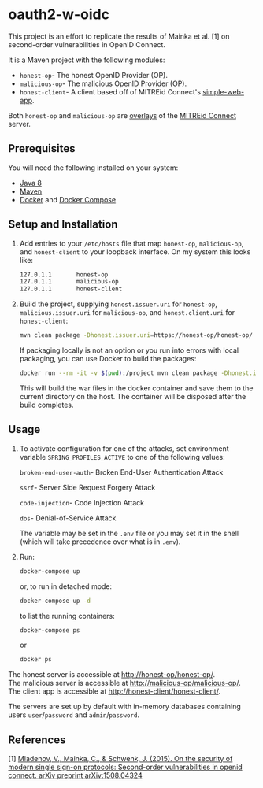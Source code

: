 # oauth2-w-oidc

This project is an effort to replicate the results of Mainka et al. [1] on second-order vulnerabilities in OpenID Connect.

It is a Maven project with the following modules:

- ```honest-op```- The honest OpenID Provider (OP).
- ```malicious-op```- The malicious OpenID Provider (OP). 
- ```honest-client```- A client based off of MITREid Connect's [simple-web-app](https://github.com/mitreid-connect/simple-web-app).

Both ```honest-op``` and ```malicious-op``` are [overlays](https://github.com/mitreid-connect/OpenID-Connect-Java-Spring-Server/wiki/Maven-Overlay-Project-How-To) of the [MITREid Connect](https://github.com/mitreid-connect/OpenID-Connect-Java-Spring-Server) server.

## Prerequisites

You will need the following installed on your system:

- [Java 8](http://www.oracle.com/technetwork/java/javase/downloads/jdk8-downloads-2133151.html)
- [Maven](https://maven.apache.org/)
- [Docker](https://www.docker.com/) and [Docker Compose](https://docs.docker.com/compose/)

## Setup and Installation

1. Add entries to your ```/etc/hosts``` file that map ```honest-op```, ```malicious-op```, and ```honest-client``` to your loopback interface. On my system this looks like:

    ```bash
    127.0.1.1       honest-op  
    127.0.1.1       malicious-op  
    127.0.1.1       honest-client
    ```

2. Build the project, supplying ```honest.issuer.uri``` for ```honest-op```, ```malicious.issuer.uri``` for ```malicious-op```, and ```honest.client.uri``` for ```honest-client```:

    ```bash
    mvn clean package -Dhonest.issuer.uri=https://honest-op/honest-op/ -Dmalicious.issuer.uri=http://malicious-op/malicious-op/ -Dhonest.client.uri=http://honest-client/honest-client/
    ```

    If packaging locally is not an option or you run into errors with local packaging, you can use Docker to build the packages:

    ```bash
    docker run --rm -it -v $(pwd):/project mvn clean package -Dhonest.issuer.uri=http://honest-op/honest-op/ -Dmalicious.issuer.uri=http://malicious-op/malicious-op/ -Dhonest.client.uri=http://honest-client/honest-client/ 
    ```

    This will build the war files in the docker container and save them to the current directory on the host. The container will be disposed after the build completes.

## Usage

1. To activate configuration for one of the attacks, set environment variable ```SPRING_PROFILES_ACTIVE``` to one of the following values:

    ```broken-end-user-auth```- Broken End-User Authentication Attack 

    ```ssrf```- Server Side Request Forgery Attack 

    ```code-injection```- Code Injection Attack 

    ```dos```- Denial-of-Service Attack 

    The variable may be set in the ```.env``` file or you may set it in the shell (which will take precedence over what is in ```.env```).

2. Run:

    ```bash
    docker-compose up
    ```
    or, to run in detached mode:

    ```bash
    docker-compose up -d
    ```
    to list the running containers:
    ```bash
    docker-compose ps
    ```
    or

    ```bash
    docker ps
    ```

The honest server is accessible at [http://honest-op/honest-op/](http://honest-op/honest-op/).  
The malicious server is accessible at [http://malicious-op/malicious-op/](http://malicious-op/malicious-op/).  
The client app is accessible at [http://honest-client/honest-client/](http://honest-client/honest-client/).

The servers are set up by default with in-memory databases containing users `user`/`password` and `admin`/`password`.

## References

\[1\] [Mladenov, V., Mainka, C., & Schwenk, J. (2015). On the security of modern single sign-on protocols: Second-order vulnerabilities in openid connect. arXiv preprint arXiv:1508.04324](https://arxiv.org/pdf/1508.04324.pdf)
